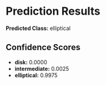# Prediction Results
        
**Predicted Class:** elliptical  

## Confidence Scores
- **disk:** 0.0000
- **intermediate:** 0.0025
- **elliptical:** 0.9975
